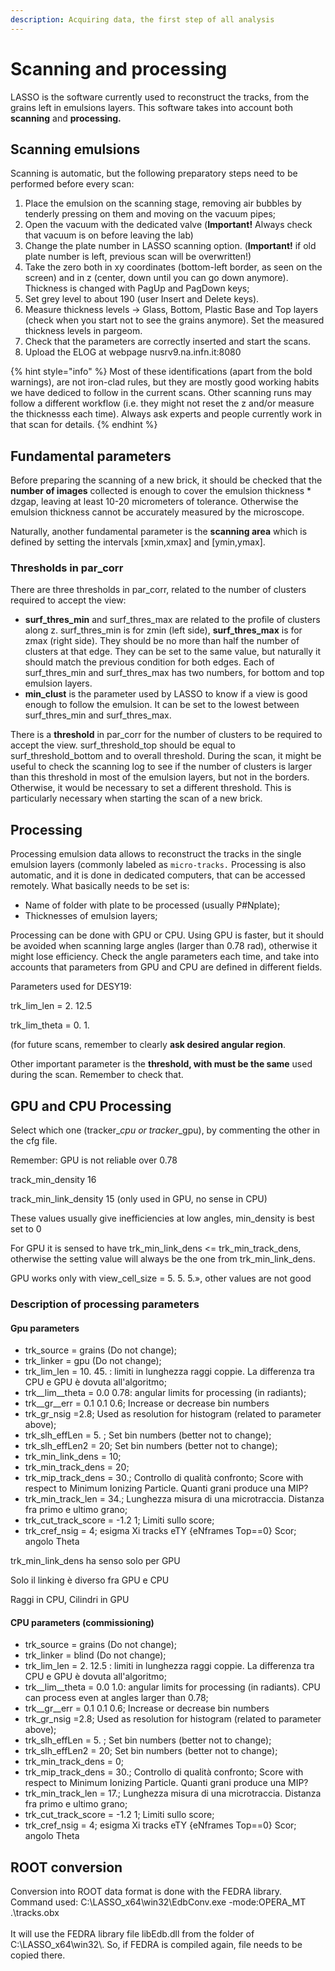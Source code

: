 ```yaml
---
description: Acquiring data, the first step of all analysis
---
```


# Scanning and processing

LASSO is the software currently used to reconstruct the tracks, from the grains left in emulsions layers. This software takes into account both **scanning** and **processing.**

## Scanning emulsions

Scanning is automatic, but the following preparatory steps need to be performed before every scan:

1. Place the emulsion on the scanning stage, removing air bubbles by tenderly pressing on them and moving on the vacuum pipes;
2. Open the vacuum with the dedicated valve (**Important!** Always check that vacuum is on before leaving the lab)
3. Change the plate number in LASSO scanning option. (**Important!** if old plate number is left, previous scan will be overwritten!)
4. Take the zero both in xy coordinates (bottom-left border, as seen on the screen) and in z (center, down until you can go down anymore). Thickness is changed with PagUp and PagDown keys;
5. Set grey level to about 190 (user Insert and Delete keys).
6. Measure thickness levels -> Glass, Bottom, Plastic Base and Top layers (check when you start not to see the grains anymore). Set the measured thickness levels in pargeom.
7. Check that the parameters are correctly inserted and start the scans.
8. Upload the ELOG at webpage nusrv9.na.infn.it:8080

{% hint style="info" %}
Most of these identifications (apart from the bold warnings), are not iron-clad rules, but they are mostly good working habits we have dediced to follow in the current scans. Other scanning runs may follow a different workflow (i.e. they might not reset the z and/or measure the thicknesss each time). Always ask experts and people currently work in that scan for details.
{% endhint %}

## Fundamental parameters

Before preparing the scanning of a new brick, it should be checked that the **number of images** collected is enough to cover the emulsion thickness \* dzgap, leaving at least 10-20 micrometers of tolerance. Otherwise the emulsion thickness cannot be accurately measured by the microscope.

Naturally, another fundamental parameter is the **scanning area** which is defined by setting the intervals \[xmin,xmax] and \[ymin,ymax].

### Thresholds in par\_corr

There are three thresholds in par\_corr, related to the number of clusters required to accept the view:

* **surf\_thres\_min** and surf\_thres\_max are related to the profile of clusters along z. surf\_thres\_min is for zmin (left side), **surf\_thres\_max** is for zmax (right side). They should be no more than half the number of clusters at that edge. They can be set to the same value, but naturally it should match the previous condition for both edges. Each of surf\_thres\_min and surf\_thres\_max has two numbers, for bottom and top emulsion layers.
* **min\_clust** is the parameter used by LASSO to know if a view is good enough to follow the emulsion. It can be set to the lowest between surf\_thres\_min and surf\_thres\_max.&#x20;

There is a **threshold** in par\_corr for the number of clusters to be required to accept the view. surf\_threshold\_top should be equal to surf\_threshold\_bottom and to overall threshold. During the scan, it might be useful to check the scanning log to see if the number of clusters is larger than this threshold in most of the emulsion layers, but not in the borders. Otherwise, it would be necessary to set a different threshold. This is particularly necessary when starting the scan of a new brick.

## Processing

Processing emulsion data allows to reconstruct the tracks in the single emulsion layers (commonly labeled as `micro-tracks.` Processing is also automatic, and it is done in dedicated computers, that can be accessed remotely. What basically needs to be set is:

* Name of folder with plate to be processed (usually P#Nplate);
* &#x20;Thicknesses of emulsion layers;

Processing can be done with GPU or CPU. Using GPU is faster, but it should be avoided when scanning large angles (larger than 0.78 rad), otherwise it might lose efficiency. Check the angle parameters each time, and take into accounts that parameters from GPU and CPU are defined in different fields.

Parameters used for DESY19:

trk\_lim\_len = 2. 12.5

trk\_lim\_theta = 0. 1.

(for future scans, remember to clearly **ask desired angular region**.

Other important parameter is the **threshold, with must be the same** used during the scan. Remember to check that.

## GPU and CPU Processing

Select which one (tracker\__cpu or tracker_\_gpu), by commenting the other in the cfg file.

Remember: GPU is not reliable over 0.78

track\_min\_density 16&#x20;

track\_min\_link\_density 15 (only used in GPU, no sense in CPU)

These values usually give inefficiencies at low angles, min\_density is best set to 0

For GPU it is sensed to have trk\_min\_link\_dens <= trk\_min\_track\_dens, otherwise the setting value will always be the one from trk\_min\_link\_dens.

GPU works only with view\_cell\_size = 5. 5. 5.», other values are not good

### Description of processing parameters

#### Gpu parameters

* trk\_source = grains (Do not change);
* trk\_linker = gpu (Do not change);
* trk\_lim\_len = 10. 45. : limiti in lunghezza raggi coppie. La differenza tra CPU e GPU è dovuta all'algoritmo;
* trk\__lim\__theta = 0.0 0.78: angular limits for processing (in radiants);
* trk\__gr\__err = 0.1 0.1 0.6; Increase or decrease bin numbers&#x20;
* trk\_gr\_nsig =2.8; Used as resolution for histogram (related to parameter above);
* trk\_slh\_effLen = 5. ; Set bin numbers (better not to change);
* trk\_slh\_effLen2 = 20;  Set bin numbers (better not to change);
* trk\_min\_link\_dens = 10;
* trk\_min\_track\_dens = 20;
* trk\_mip\_track\_dens = 30.; Controllo di qualità confronto; Score with respect to Minimum Ionizing Particle. Quanti grani produce una MIP?
* trk\_min\_track\_len = 34.; Lunghezza misura di una microtraccia. Distanza fra primo e ultimo grano;
* trk\_cut\_track\_score = -1.2 1; Limiti sullo score;
* trk\_cref\_nsig = 4; esigma Xi tracks eTY {eNframes Top==0} Scor; angolo Theta

trk\_min\_link\_dens ha senso solo per GPU

Solo il linking è diverso fra GPU e CPU

Raggi in CPU, Cilindri in GPU



#### CPU parameters (commissioning)

* trk\_source = grains (Do not change);
* trk\_linker = blind (Do not change);
* trk\_lim\_len = 2. 12.5 : limiti in lunghezza raggi coppie. La differenza tra CPU e GPU è dovuta all'algoritmo;
* trk\__lim\__theta = 0.0 1.0: angular limits for processing (in radiants). CPU can process even at angles larger than 0.78;
* trk\__gr\__err = 0.1 0.1 0.6; Increase or decrease bin numbers&#x20;
* trk\_gr\_nsig =2.8; Used as resolution for histogram (related to parameter above);
* trk\_slh\_effLen = 5. ; Set bin numbers (better not to change);
* trk\_slh\_effLen2 = 20;  Set bin numbers (better not to change);
* trk\_min\_track\_dens = 0;
* trk\_mip\_track\_dens = 30.; Controllo di qualità confronto; Score with respect to Minimum Ionizing Particle. Quanti grani produce una MIP?
* trk\_min\_track\_len = 17.; Lunghezza misura di una microtraccia. Distanza fra primo e ultimo grano;
* trk\_cut\_track\_score = -1.2 1; Limiti sullo score;
* trk\_cref\_nsig = 4; esigma Xi tracks eTY {eNframes Top==0} Scor; angolo Theta

## ROOT conversion

Conversion into ROOT data format is done with the FEDRA library. Command used: C:\LASSO\_x64\win32\EdbConv.exe -mode:OPERA\_MT .\tracks.obx\
\
It will use the FEDRA library file libEdb.dll from the folder of C:\LASSO\_x64\win32\\. So, if FEDRA is compiled again, file needs to be copied there.



